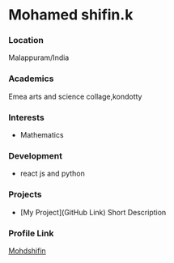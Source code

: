 # Mohamed shifin.k

### Location

Malappuram/India

### Academics

Emea arts and science collage,kondotty

### Interests

- Mathematics

### Development

- react js and python

### Projects

- [My Project](GitHub Link) Short Description

### Profile Link

[Mohdshifin]()
